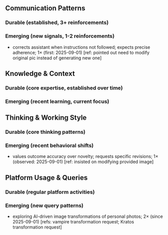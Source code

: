 ## Communication Patterns
### Durable (established, 3+ reinforcements)

### Emerging (new signals, 1-2 reinforcements)
- corrects assistant when instructions not followed; expects precise adherence; 1× (first: 2025-09-01) [ref: pointed out need to modify original pic instead of generating new one]

## Knowledge & Context
### Durable (core expertise, established over time)

### Emerging (recent learning, current focus)

## Thinking & Working Style
### Durable (core thinking patterns)

### Emerging (recent behavioral shifts)
- values outcome accuracy over novelty; requests specific revisions; 1× (observed: 2025-09-01) [ref: insisted on modifying provided image]

## Platform Usage & Queries
### Durable (regular platform activities)

### Emerging (new query patterns)
- exploring AI-driven image transformations of personal photos; 2× (since 2025-09-01) [refs: vampire transformation request; Kratos transformation request]